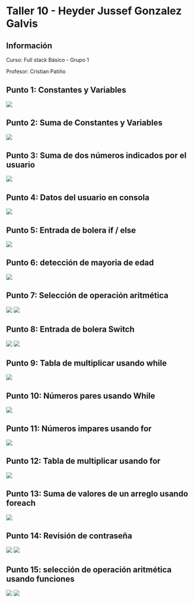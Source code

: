 <h1>Taller 10 - Heyder Jussef Gonzalez Galvis</h1>
<h2>Información</h2>
<p>Curso: Full stack Básico - Grupo 1</p>
<p>Profesor: Cristian Patiño</p>

<h2>Punto 1: Constantes y Variables</h2>
<img src="./public/images/ejercicio-1.png"> 

<h2>Punto 2: Suma de Constantes y Variables</h2>
<img src="./public/images/ejercicio-2.png"> 

<h2>Punto 3: Suma de dos números indicados por el usuario</h2>
<img src="./public/images/ejercicio-3.png"> 

<h2>Punto 4: Datos del usuario en consola</h2>
<img src="./public/images/ejercicio-4.png"> 

<h2>Punto 5: Entrada de bolera if / else</h2>
<img src="./public/images/ejercicio-5.png">

<h2>Punto 6: detección de mayoria de edad</h2>
<img src="./public/images/ejercicio-6.png"> 

<h2>Punto 7: Selección de operación aritmética</h2>
<img src="./public/images/ejercicio-7.png"> 
<img src="./public/images/ejercicio-7.1.png"> 

<h2>Punto 8: Entrada de bolera Switch</h2>
<img src="./public/images/ejercicio-8.png"> 
<img src="./public/images/ejercicio-8.1.png"> 

<h2>Punto 9: Tabla de multiplicar usando while</h2>
<img src="./public/images/ejercicio-9.png"> 

<h2>Punto 10: Números pares usando While</h2>
<img src="./public/images/ejercicio-10.png"> 

<h2>Punto 11: Números impares usando for</h2>
<img src="./public/images/ejercicio-11.png"> 

<h2>Punto 12: Tabla de multiplicar usando for</h2>
<img src="./public/images/ejercicio-12.png"> 

<h2>Punto 13: Suma de valores de un arreglo usando foreach</h2>
<img src="./public/images/ejercicio-13.png"> 

<h2>Punto 14: Revisión de contraseña</h2>
<img src="./public/images/ejercicio-14.png"> 
<img src="./public/images/ejercicio-14.1.png"> 

<h2>Punto 15: selección de operación aritmética usando funciones</h2>
<img src="./public/images/ejercicio-15.png"> 
<img src="./public/images/ejercicio-15.1.png"> 